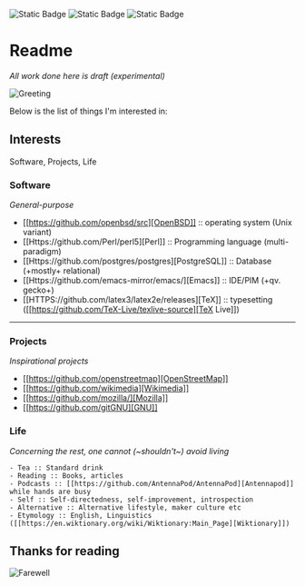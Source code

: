 ![Static Badge](https://img.shields.io/badge/rwp--cpan-blue?style=for-the-badge&logo=github&label=Organization&color=blue&link=https%3A%2F%2Fgithub.com%2Frwp-cpan)
![Static Badge](https://img.shields.io/badge/rwp0-green?style=for-the-badge&logo=github&label=Gist&color=white)
![Static Badge](https://img.shields.io/badge/RWP-red?style=for-the-badge&logo=perl&logoColor=white&label=metacpan&labelColor=grey&color=red&link=https%3A%2F%2Fmetacpan.org%2Fauthor%2FRWP)

# Readme

*All work done here is draft (experimental)*
  
![Greeting](https://github.githubassets.com/images/mona-whisper.gif)

Below is the list of things I'm interested in:

## Interests

Software, Projects, Life

### Software

*General-purpose*

- [[https://github.com/openbsd/src][OpenBSD]] :: operating system (Unix variant)
- [[Https://github.com/Perl/perl5][Perl]] :: Programming language (multi-paradigm)
- [[Https://github.com/postgres/postgres][PostgreSQL]] :: Database (+mostly+ relational)
- [[Https://github.com/emacs-mirror/emacs/][Emacs]] :: IDE/PIM (+qv. gecko+)
- [[HTTPS://github.com/latex3/latex2e/releases][TeX]] :: typesetting ([[https://github.com/TeX-Live/texlive-source][TeX Live]])

------

### Projects

*Inspirational projects*

- [[https://github.com/openstreetmap][OpenStreetMap]]
- [[https://github.com/wikimedia][Wikimedia]]
- [[https://github.com/mozilla/][Mozilla]]
- [[https://github.com/gitGNU][GNU]]

### Life

*Concerning the rest, one cannot (~shouldn't~) avoid living*

    - Tea :: Standard drink
    - Reading :: Books, articles
    - Podcasts :: [[https://github.com/AntennaPod/AntennaPod][Antennapod]] while hands are busy
    - Self :: Self-directedness, self-improvement, introspection
    - Alternative :: Alternative lifestyle, maker culture etc
    - Etymology :: English, Linguistics ([[https://en.wiktionary.org/wiki/Wiktionary:Main_Page][Wiktionary]])

## Thanks for reading

![Farewell](https://github.githubassets.com/assets/mona-loading-dimmed-5da225352fd7.gif)

